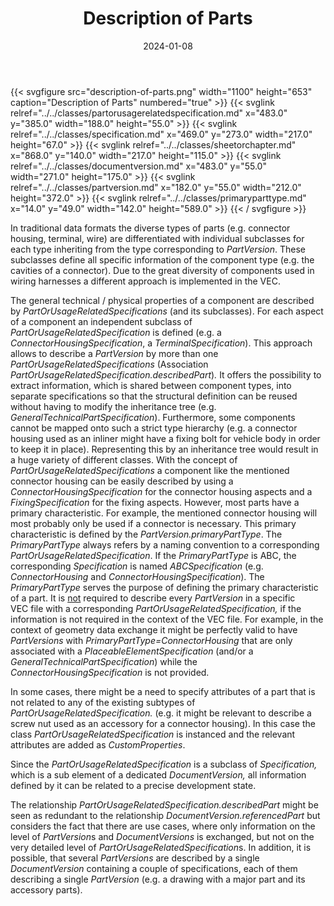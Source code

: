 ﻿---
title: Description of Parts
toc: false
type: specs
layout: diagram
date: "2024-01-08"
draft: false
specification: VEC
version: 2.1.0
documentType: "Recommendation"
elementType: Diagram
classes:
  - PartOrUsageRelatedSpecification
  - Specification
  - SheetOrChapter
  - DocumentVersion
  - PartVersion
  - PrimaryPartType
menu:
  VEC-2.1.0:    
    parent: general-component-data
    identifier: general-component-data/description-of-parts
    weight: 1004001 

# Prev/next pager order (if `docs_section_pager` enabled in `params.toml`)
weight: 1004001
---
{{< svgfigure src="description-of-parts.png" width="1100" height="653" caption="Description of Parts" numbered="true" >}}
  {{< svglink relref="../../classes/partorusagerelatedspecification.md" x="483.0" y="385.0" width="188.0" height="55.0" >}}
  {{< svglink relref="../../classes/specification.md" x="469.0" y="273.0" width="217.0" height="67.0" >}}
  {{< svglink relref="../../classes/sheetorchapter.md" x="868.0" y="140.0" width="217.0" height="115.0" >}}
  {{< svglink relref="../../classes/documentversion.md" x="483.0" y="55.0" width="271.0" height="175.0" >}}
  {{< svglink relref="../../classes/partversion.md" x="182.0" y="55.0" width="212.0" height="372.0" >}}
  {{< svglink relref="../../classes/primaryparttype.md" x="14.0" y="49.0" width="142.0" height="589.0" >}}
{{< / svgfigure >}}
<p> In traditional data formats the diverse types of parts (e.g. connector housing, terminal, wire) are differentiated with individual subclasses for each type inheriting from the type corresponding to <i>PartVersion</i>. These subclasses define all specific information of the component type (e.g. the cavities of a connector). Due to the great diversity of components used in wiring harnesses a different approach is implemented in the VEC.      </p>      <p> The general technical /&#160;physical properties of a component are described by <i>PartOrUsageRelatedSpecifications </i>(and its subclasses). For each aspect of a component an independent subclass of <i>PartOrUsageRelatedSpecification</i> is defined (e.g. a <i>ConnectorHousingSpecification</i>, a <i>TerminalSpecification</i>). This approach allows to describe a <i>PartVersion</i> by more than one <i>PartOrUsageRelatedSpecifications </i>(Association <i>PartOrUsageRelatedSpecification.describedPart</i>)<i>.</i> It offers the possibility to extract information, which is shared between component types, into separate specifications so that the structural definition can be reused without having to modify the inheritance tree (e.g. <i>GeneralTechnicalPartSpecification</i>). Furthermore, some components cannot be mapped onto such a strict type hierarchy (e.g. a connector housing used as an inliner might have a fixing bolt for vehicle body in order to keep it in place). Representing this by an inheritance tree would result in a huge variety of different classes. With the concept of <i>PartOrUsageRelatedSpecifications </i>a component like the mentioned connector housing can be easily described by using a <i>ConnectorHousingSpecification</i> for the connector housing aspects and a <i>FixingSpecification </i>for the fixing aspects. However, most parts have a primary characteristic. For example, the mentioned connector housing will most probably only be used if a connector is necessary. This primary characteristic is defined by the <i>PartVersion.primaryPartType</i>. The <i>PrimaryPartType</i> always refers by a naming convention to a corresponding <i>PartOrUsageRelatedSpecification</i>. If the <i>PrimaryPartType</i> is ABC, the corresponding <i>Specification</i> is named <i>ABCSpecification</i> (e.g. <i>ConnectorHousing </i>and <i>ConnectorHousingSpecification</i>). The <i>PrimaryPartType </i>serves the purpose of defining the primary characteristic of a part. It is <u>not</u> required to describe every <i>PartVersion</i> in a specific VEC&#160;file with a corresponding <i>PartOrUsageRelatedSpecification,</i> if the information is not required in the context of the VEC file. For example, in the context of geometry data exchange it might be perfectly valid to have <i>PartVersions</i> with <i>PrimaryPartType=ConnectorHousing</i> that are only associated with a <i>PlaceableElementSpecification</i> (and/or a <i>GeneralTechnicalPartSpecification</i>) while the <i>ConnectorHousingSpecification </i>is not provided.      </p>      <p> In some cases, there might be a need to specify attributes of a part that is not related to any of the existing subtypes of <i>PartOrUsageRelatedSpecification.</i> (e.g. it might be relevant to describe a screw nut used as an accessory for a connector housing). In this case the class <i>PartOrUsageRelatedSpecification</i> is instanced and the relevant attributes are added as <i>CustomProperties</i>.      </p>      <p> Since the <i>PartOrUsageRelatedSpecification</i> is a subclass of <i>Specification, </i>which is a sub element of a dedicated <i>DocumentVersion, </i>all information defined by it can be related to a precise development state.      </p>      <p> The relationship <i>PartOrUsageRelatedSpecification.describedPart</i> might be seen as redundant to the relationship <i>DocumentVersion.referencedPart</i> but considers the fact that there are use cases, where only information on the level of <i>PartVersion</i>s and <i>DocumentVersions </i>is exchanged, but not on the very detailed level of <i>PartOrUsageRelatedSpecification</i>s. In addition, it is possible, that several <i>PartVersions</i> are described by a single <i>DocumentVersion</i> containing a couple of specifications, each of them describing a single <i>PartVersion </i>(e.g. a drawing with a major part and its accessory parts).      </p>